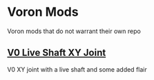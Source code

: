 # Voron Mods
Voron mods that do not warrant their own repo

## [V0 Live Shaft XY Joint](/v0-liveshaftxy)
V0 XY joint with a live shaft and some added flair
